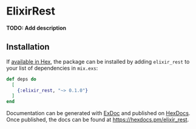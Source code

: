 # ElixirRest

**TODO: Add description**

## Installation

If [available in Hex](https://hex.pm/docs/publish), the package can be installed
by adding `elixir_rest` to your list of dependencies in `mix.exs`:

```elixir
def deps do
  [
    {:elixir_rest, "~> 0.1.0"}
  ]
end
```

Documentation can be generated with [ExDoc](https://github.com/elixir-lang/ex_doc)
and published on [HexDocs](https://hexdocs.pm). Once published, the docs can
be found at <https://hexdocs.pm/elixir_rest>.

